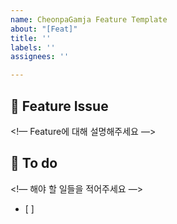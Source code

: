 ```yaml
---
name: CheonpaGamja Feature Template
about: "[Feat]"
title: ''
labels: ''
assignees: ''

---
```


## 📌 Feature Issue
<!— Feature에 대해 설명해주세요 —>


## 📝 To do
<!— 해야 할 일들을 적어주세요 —>
- [ ]
